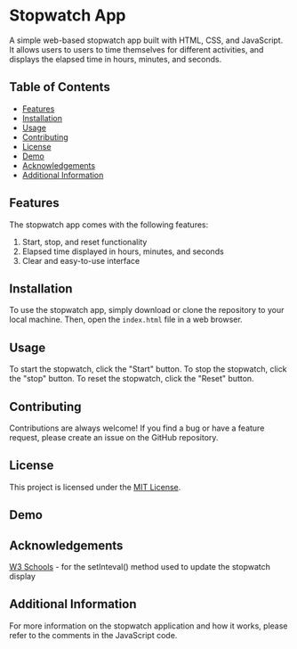 # Stopwatch App

A simple web-based stopwatch app built with HTML, CSS, and JavaScript. It allows users to users to time themselves for different activities, and displays the elapsed time in hours, minutes, and seconds.

## Table of Contents

- [Features](#features)
- [Installation](#installation)
- [Usage](#usage)
- [Contributing](#contributing)
- [License](#license)
- [Demo](#demo)
- [Acknowledgements](#acknowledgements)
- [Additional Information](#additional-information)

## Features
The stopwatch app comes with the following features:

1. Start, stop, and reset functionality
2. Elapsed time displayed in hours, minutes, and seconds
3. Clear and easy-to-use interface


## Installation

 To use the stopwatch app, simply download or clone the repository to your local machine. Then, open the `index.html` file in a web browser.<br>


## Usage

 To start the stopwatch, click the "Start" button. To stop the stopwatch, click the "stop" button. To reset the stopwatch, click the "Reset" button.

## Contributing

 Contributions are always welcome! If you find a bug or have a feature request, please create an issue on the GitHub repository.

## License

This project is licensed under the [MIT License](https://opensource.org/licenses/MIT).

## Demo


## Acknowledgements
 [W3 Schools](https://www.w3schools.com/jsref/met_win_setinterval.asp) - for the setInteval() method used to update the stopwatch display

## Additional Information
 For more information on the stopwatch application and how it works, please refer to the comments in the JavaScript code.
